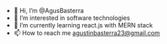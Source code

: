 - 👋 Hi, I’m @AgusBasterra
- 👀 I’m interested in software technologies
- 🌱 I’m currently learning react.js with MERN stack
- 📫 How to reach me agustinbasterra23@gmail.com

<!---
AgusBasterra/AgusBasterra is a ✨ special ✨ repository because its `README.md` (this file) appears on your GitHub profile.
You can click the Preview link to take a look at your changes.
--->
